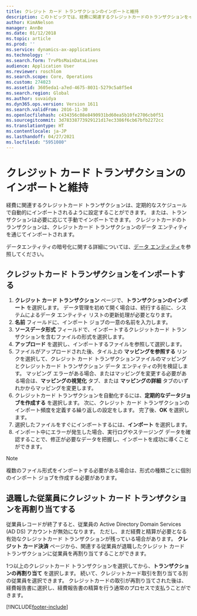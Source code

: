 ```yaml
---
title: クレジット カード トランザクションのインポートと維持
description: このトピックでは、経費に関連するクレジットカードのトランザクションをインポートして管理する方法を説明しています。 これらのトランザクションは、定期的なスケジュールで自動的にインポートされるように設定することもできますし、必要に応じて手動でインポートすることもできます。
author: KimANelson
manager: AnnBe
ms.date: 01/12/2018
ms.topic: article
ms.prod: ''
ms.service: dynamics-ax-applications
ms.technology: ''
ms.search.form: TrvPbsMainDataLines
audience: Application User
ms.reviewer: roschlom
ms.search.scope: Core, Operations
ms.custom: 274023
ms.assetid: 3605eda1-a7ed-4675-8031-5279c5a8f5e4
ms.search.region: Global
ms.author: suvaidya
ms.dyn365.ops.version: Version 1611
ms.search.validFrom: 2016-11-30
ms.openlocfilehash: c434356c08e8490931bd60ea5b10fe2706cb0f51
ms.sourcegitcommit: 3d78338773929121d17ec3386f6cb67bfb2272cc
ms.translationtype: HT
ms.contentlocale: ja-JP
ms.lasthandoff: 04/27/2021
ms.locfileid: "5951080"
---
```

# <a name="import-and-maintain-credit-card-transactions"></a>クレジット カード トランザクションのインポートと維持

経費に関連するクレジットカード トランザクションは、定期的なスケジュールで自動的にインポートされるように設定することができます。 または、トランザクションは必要に応じて手動でインポートできます。 クレジットカードのトランザクションは、クレジットカード トランザクションのデータ エンティティを通じてインポートされます。

データエンティティの暗号化に関する詳細については、[データ エンティティ](/dynamics365/fin-ops-core/dev-itpro/data-entities/data-entities)を参照してください。

## <a name="import-credit-card-transactions"></a>クレジットカード トランザクションをインポートする

1. **クレジット カード トランザクション** ページで、**トランザクションのインポート** を選択します。 データ管理を初めて開く場合は、続行する前に、システムによるデータ エンティティ リストの更新処理が必要となります。
2. **名前** フィールドに、インポート ジョブの一意の名前を入力します。
3. **ソースデータ形式** フィールドで、インポートするクレジットカード トランザクションを含むファイルの形式を選択します。
4. **アップロード** を選択し、インポートするファイルを参照して選択します。
5. ファイルがアップロードされた後、タイル上の **マッピングを参照する** リンクを選択して、クレジット カード トランザクションファイルのマッピングとクレジットカード トランザクション データ エンティティの列を検証します。 マッピング エラーがある場合、またはマッピングを変更する必要がある場合は、**マッピングの視覚化** タブ、または **マッピングの詳細** タブのいずれかからマッピングを変更します。
6. クレジットカード トランザクションを自動化するには、**定期的なデータジョブを作成する** を選択します。 次に、クレジット カード トランザクションのインポート頻度を定義する繰り返しの設定をします。 完了後、**OK** を選択します。
7. 選択したファイルをすぐにインポートするには、**インポート** を選択します。
8. インポート中にエラーが発生した場合、実行ログやステージング データを確認することで、修正が必要なデータを把握し、インポートを成功に導くことができます。

> [!NOTE]
> 複数のファイル形式をインポートする必要がある場合は、形式の種類ごとに個別のインポート ジョブを作成する必要があります。

## <a name="reassign-the-credit-card-transactions-for-terminated-employees"></a>退職した従業員にクレジット カード トランザクションを再割り当てする

従業員レコードが終了すると、従業員の Active Directory Domain Services (AD DS) アカウントが無効になります。 ただし、まだ経費と精算が必要となる有効なクレジットカード トランザクションが残っている場合があります。 **クレジット カード決済** ページから、関連する従業員が退職したクレジット カード トランザクションに従業員を再割り当てすることができます。

1つ以上のクレジットカード トランザクションを選択してから、**トランザクションの再割り当て** を選択します。 続いて、クレジットカード取引を割り当てる別の従業員を選択できます。 クレジットカードの取引が再割り当てされた後は、経費報告書に選択し、経費報告書の精算を行う通常のプロセスで支払うことができます。


[!INCLUDE[footer-include](../includes/footer-banner.md)]